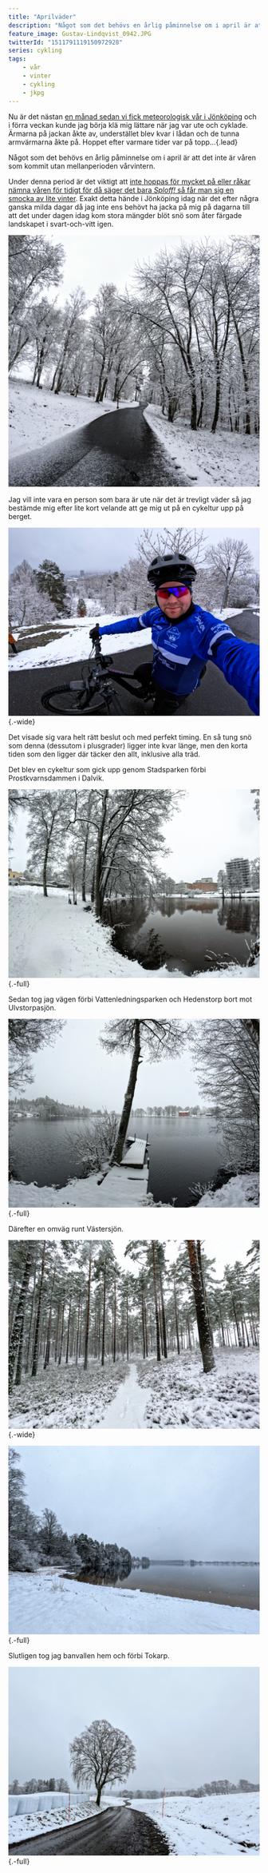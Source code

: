 ```yaml
---
title: "Aprilväder"
description: "Något som det behövs en årlig påminnelse om i april är att det inte är våren som kommit utan mellanperioden vårvintern"
feature_image: Gustav-Lindqvist_0942.JPG
twitterId: "1511791119150972928"
series: cykling
tags:
    - vår
    - vinter
    - cykling
    - jkpg
---
```


Nu är det nästan [en månad sedan vi fick meteorologisk vår i Jönköping] och i förra veckan kunde jag börja klä mig lättare när jag var ute och cyklade. Ärmarna på jackan åkte av, understället blev kvar i lådan och de tunna armvärmarna åkte på. Hoppet efter varmare tider var på topp…{.lead}

Något som det behövs en årlig påminnelse om i april är att det inte är våren som kommit utan mellanperioden vårvintern.

Under denna period är det viktigt att [inte hoppas för mycket på eller råkar nämna våren för tidigt för då säger det bara _Sploff!_ så får man sig en smocka av lite vinter][Vårdemort av Ellen Ekman på Instagram]. Exakt detta hände i Jönköping idag när det efter några ganska milda dagar då jag inte ens behövt ha jacka på mig på dagarna till att det under dagen idag kom stora mängder blöt snö som åter färgade landskapet i svart-och-vitt igen.

![En snötäckt park med en asfalterad gångväg som delar bilden i två delar. I bakgrunden syns träd täckta av tung snö.](Gustav-Lindqvist_0947.JPG)

Jag vill inte vara en person som bara är ute när det är trevligt väder så jag bestämde mig efter lite kort velande att ge mig ut på en cykeltur upp på berget.

![Selfie på Gustav som sitter på en stigcykel i ett snöklätt landskap](Gustav-Lindqvist_0958.JPG){.-wide}

Det visade sig vara helt rätt beslut och med perfekt timing. En så tung snö som denna (dessutom i plusgrader) ligger inte kvar länge, men den korta tiden som den ligger där täcker den allt, inklusive alla träd.

Det blev en cykeltur som gick upp genom Stadsparken förbi Prostkvarnsdammen i Dalvik.

![Prostkvarnsdammen med snö omkring](Gustav-Lindqvist_0964.JPG){.-full}

Sedan tog jag vägen förbi Vattenledningsparken och Hedenstorp bort mot Ulvstorpasjön.

![En brygga som sticker ut i Ulvstorpasjön med ett ensamt träd. Allt är snötäckt.](Gustav-Lindqvist_0983.JPG){.-full}

Därefter en omväg runt Västersjön.

![En stig i en öppen skog täckt av ett tungt lager blöt snö.](Gustav-Lindqvist_0993.JPG){.-wide}

![Västersjön med snöklädd skog i bakgrunden och en snötäckt strand i förgrunden.](Gustav-Lindqvist_0994.JPG){.-full}

Slutligen tog jag banvallen hem och förbi Tokarp.

![Snötäckt åkermark med en svart grusväg som slingrar sig bort mot Tokarp.](Gustav-Lindqvist_1021.JPG){.-full}

[en månad sedan vi fick meteorologisk vår i Jönköping]: https://www.smhi.se/vader/observationer/ankomst-arstider/var/2022 "Ankomstkartor på SMHI"
[Vårdemort av Ellen Ekman på Instagram]: https://www.instagram.com/p/CbuPBpXMLpg/ "Vårdemort av Ellen Ekman på Instagram"
